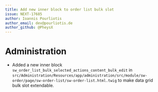 ```yaml
---
title: Add new inner block to order list bulk slot
issue: NEXT-17685
author: Ioannis Pourliotis
author_email: dev@pourliotis.de 
author_github: @PheysX
---
```

# Administration
* Added a new inner block `sw_order_list_bulk_selected_actions_content_bulk_edit` in `src/Administration/Resources/app/administration/src/module/sw-order/page/sw-order-list/sw-order-list.html.twig` to make data grid bulk slot extendable.
